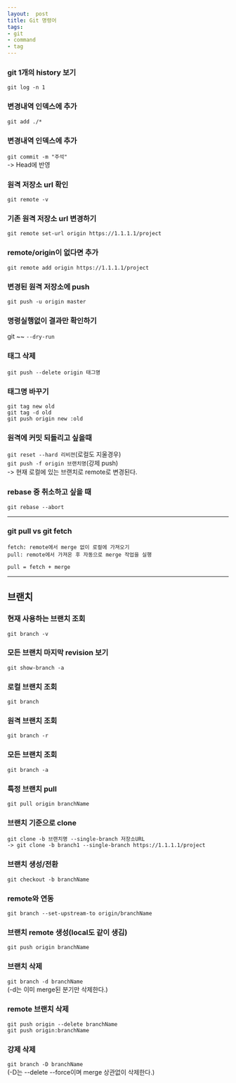 ```yaml
---
layout:  post
title: Git 명령어
tags:
- git
- command
- tag
---
```


### git 1개의 history 보기
`git log -n 1`

### 변경내역 인덱스에 추가
`git add ./*`

### 변경내역 인덱스에 추가
`git commit -m "주석"`  
-> Head에 반영

### 원격 저장소 url 확인
`git remote -v`

### 기존 원격 저장소 url 변경하기
`git remote set-url origin https://1.1.1.1/project`

### remote/origin이 없다면 추가
`git remote add origin https://1.1.1.1/project`

### 변경된 원격 저장소에 push
`git push -u origin master`

### 명령실행없이 결과만 확인하기
git ~~ `--dry-run`

### 태그 삭제
`git push --delete origin 태그명`

### 태그명 바꾸기
`git tag new old`  
`git tag -d old`  
`git push origin new :old`  

### 원격에 커밋 되돌리고 싶을때
`git reset --hard 리비젼`(로컬도 지울경우)  
`git push -f origin 브랜치명`(강제 push)  
-> 현재 로컬에 있는 브랜치로 remote로 변경된다.

### rebase 중 취소하고 싶을 때
`git rebase --abort`


---
### git pull vs git fetch
```
fetch: remote에서 merge 없이 로컬에 가져오기
pull: remote에서 가져온 후 자동으로 merge 작업을 실행

pull = fetch + merge
```
---

## 브랜치

### 현재 사용하는 브랜치 조회
`git branch -v`

### 모든 브랜치 마지막 revision 보기
`git show-branch -a`

### 로컬 브랜치 조회
`git branch`

### 원격 브랜치 조회
`git branch -r`

### 모든 브랜치 조회
`git branch -a`

### 특정 브랜치 pull
`git pull origin branchName`

### 브랜치 기준으로 clone
```
git clone -b 브랜치명 --single-branch 저장소URL  
-> git clone -b branch1 --single-branch https://1.1.1.1/project
```

### 브랜치 생성/전환
`git checkout -b branchName`

### remote와 연동
`git branch --set-upstream-to origin/branchName`

### 브랜치 remote 생성(local도 같이 생김)
`git push origin branchName`

### 브랜치 삭제
`git branch -d branchName`  
(-d는 이미 merge된 분기만 삭제한다.)

### remote 브랜치 삭제
`git push origin --delete branchName`  
`git push origin:branchName`

### 강제 삭제
`git branch -D branchName`  
(-D는 --delete --force이며 merge 상관없이 삭제한다.)
